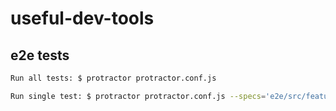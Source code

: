 # useful-dev-tools

## e2e tests

```sh
Run all tests: $ protractor protractor.conf.js
```
```sh
Run single test: $ protractor protractor.conf.js --specs='e2e/src/features/test-name.feature'
```
